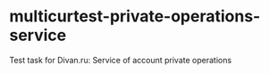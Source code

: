 # multicurtest-private-operations-service
Test task for Divan.ru: Service of account private operations
